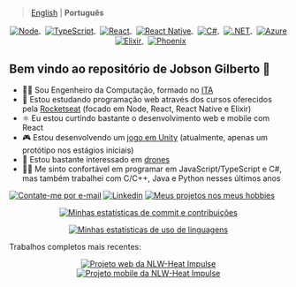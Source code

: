 > [English](README.md) | **Português**

<p align="center">
  <a href="https://nodejs.org/pt-br/about/" >
    <img alt="Node" align="center" src="https://badgen.net/badge/icon/NodeJS?label" />
  </a>
  &nbsp;
  <a href="https://www.typescriptlang.org/pt/" >
    <img alt="TypeScript" align="center" src="https://badgen.net/badge/icon/TypeScript?label" />
  </a>
  &nbsp;
  <a href="https://pt-br.reactjs.org/" >
    <img alt="React" align="center" src="https://badgen.net/badge/icon/React?label" />
  </a>
  &nbsp;
  <a href="https://reactnative.dev/" >
    <img alt="React Native" align="center" src="https://badgen.net/badge/icon/React%20Native?label" />
  </a>
  &nbsp;
  <a href="https://docs.microsoft.com/pt-br/dotnet/csharp/tour-of-csharp/" >
    <img alt="C#" align="center" src="https://badgen.net/badge/icon/C%23?label" />
  </a>
  &nbsp;
  <a href="https://docs.microsoft.com/pt-br/dotnet/core/introduction" >
    <img alt=".NET" align="center" src="https://badgen.net/badge/icon/.NET?label" />
  </a>
  &nbsp;
  <a href="https://azure.microsoft.com/pt-br/overview/" >
    <img alt="Azure" align="center" src="https://badgen.net/badge/icon/Azure?label" />
  </a>
  &nbsp;
  <a href="https://elixir-lang.org/" >
    <img alt="Elixir" align="center" src="https://badgen.net/badge/icon/Elixir?label" />
  </a>
  &nbsp;
  <a href="https://www.phoenixframework.org/" >
    <img alt="Phoenix" align="center" src="https://badgen.net/badge/icon/Phoenix?label" />
  </a>
</p>

## Bem vindo ao repositório de Jobson Gilberto :wave:

- 👨‍🎓 Sou Engenheiro da Computação, formado no [ITA](http://www.ita.br/info)
- 📖 Estou estudando programação web através dos cursos oferecidos pela [Rocketseat](https://github.com/rocketseat) (focado em Node, React, React Native e Elixir)
- ⚛️ Eu estou curtindo bastante o desenvolvimento web e mobile com React
- 🎮 Estou desenvolvendo um [jogo em Unity](https://drive.google.com/file/d/1zDNsz3sbpgc8gMA-4fVcapEDJRo-nX2c/view?usp=sharing) (atualmente, apenas um protótipo nos estágios iniciais)
- 🚁 Estou bastante interessado em [drones](https://drive.google.com/drive/folders/1b-6wMTxkqEFtZtCl6fXuTF4fApdZwpdK?usp=sharing)
- 👷‍♂️ Me sinto confortável em programar em JavaScript/TypeScript e C#, mas também trabalhei com C/C++, Java e Python nesses últimos anos

[![Contate-me por e-mail](https://img.shields.io/badge/-Gmail-060606?style=flat&labelColor=0D0D0D&logo=gmail&Color=white)](mailto:jobsonita@gmail.com)&nbsp;[![Linkedin](https://img.shields.io/badge/-LinkedIn-060606?style=flat&labelColor=0D0D0D&logo=Linkedin&Color=white)](https://www.linkedin.com/in/jobson-gilberto/)&nbsp;[![Meus projetos nos meus hobbies](https://img.shields.io/badge/-Meu%20GitHub%204fun-060606?style=flat&labelColor=0D0D0D&logo=Github&Color=white)](https://github.com/blowita)

<p align="center">
  <a href="#">
    <img alt="Minhas estatísticas de commit e contribuições" src="https://github-readme-stats.vercel.app/api?username=jobsonita&show_icons=true&include_all_commits=true&hide=issues&disable_animations=true&theme=tokyonight" />
  </a>
</p>

<p align="center">
  <a href="#">
    <img alt="Minhas estatísticas de uso de linguagens" src="https://github-readme-stats.vercel.app/api/top-langs/?username=jobsonita&layout=compact&theme=tokyonight" />
  </a>
</p>

Trabalhos completos mais recentes:
<p align="center">
  <a href="https://github.com/jobsonita/rocketseat-nlw-heat-impulse-web">
    <img alt="Projeto web da NLW-Heat Impulse" align="center" src="https://github-readme-stats.vercel.app/api/pin/?username=jobsonita&repo=rocketseat-nlw-heat-impulse-web&theme=tokyonight" />
  </a>
  <a href="https://github.com/jobsonita/rocketseat-nlw-heat-impulse-mobile">
    <img alt="Projeto mobile da NLW-Heat Impulse" align="center" src="https://github-readme-stats.vercel.app/api/pin/?username=jobsonita&repo=rocketseat-nlw-heat-impulse-mobile&theme=tokyonight" />
  </a>
</p>
